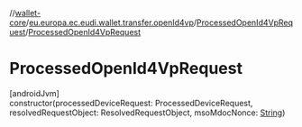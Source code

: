 //[wallet-core](../../../index.md)/[eu.europa.ec.eudi.wallet.transfer.openId4vp](../index.md)/[ProcessedOpenId4VpRequest](index.md)/[ProcessedOpenId4VpRequest](-processed-open-id4-vp-request.md)

# ProcessedOpenId4VpRequest

[androidJvm]\
constructor(processedDeviceRequest: ProcessedDeviceRequest, resolvedRequestObject: ResolvedRequestObject, msoMdocNonce: [String](https://kotlinlang.org/api/latest/jvm/stdlib/kotlin/-string/index.html))
